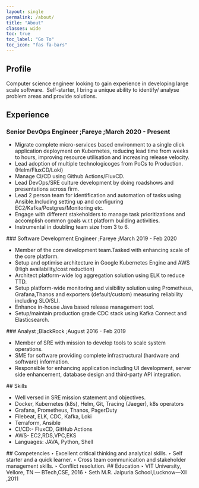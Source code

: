 ```yaml
---
layout: single
permalink: /about/
title: "About"
classes: wide
toc: true
toc_label: "Go To"
toc_icon: "fas fa-bars"
---
```

## Profile
Computer science engineer looking to gain experience in developing large scale
software.&nbsp;
Self-starter, I bring a unique ability to identify/ analyse problem areas and provide
solutions.

## Experience
### Senior DevOps Engineer ;Fareye ;March 2020 - Present
  
<ul>
	<li>Migrate complete micro-services based environment to a single click application deployment on Kubernetes, reducing lead time from weeks to hours, improving resource utilisation and increasing release velocity.</li>
  	<li>  Lead adoption of multiple technologicoges from PoCs to Production.(Helm/FluxCD/Loki)</li>
	<li>  Manage CI/CD using Github Actions/FluxCD.</li>
	<li>  Lead DevOps/SRE culture development by doing roadshows and presentations across firm.</li>
	<li>  Lead 2 person team for identification and automation of tasks using Ansible.Including setting up and configuring EC2/Kafka/Postgres/Monitoring etc.</li>
	<li>  Engage with different stakeholders to manage task prioritizations and accomplish common goals w.r.t platform building activities.</li>
	<li>  Instrumental in doubling team size from 3 to 6.</li>
</ul>
### Software Development Engineer  ;Fareye ;March 2019 - Feb 2020
<ul>
	<li> Member of the core development team.Tasked with enhancing scale of the core platform.</li>
	<li> Setup and optimise architecture in Google Kubernetes Engine and AWS (High availability/cost reduction)</li>
	<li> Architect platform-wide log aggregation solution using ELK to reduce TTD.</li>
	<li> Setup platform-wide monitoring and visibility solution using Prometheus, Grafana,Thanos and exporters (default/custom) measuring reliability including SLO/SLI.</li>
	<li> Enhance in-house Java based release management tool.</li>
	<li> Setup/maintain production grade CDC stack using Kafka Connect and Elasticsearch.</li>
</ul>
### Analyst ;BlackRock ;August 2016 - Feb 2019
<ul>
	<li> Member of SRE with mission to develop tools to scale system operations.</li>
	<li> SME for software providing complete infrastructural (hardware and software) information.</li>
	<li> Responsible for enhancing application including UI development, server side enhancement, database design and third-party API integration.</li>
</ul>
## Skills
<ul>
 <li>Well versed in SRE mission statement and objectives.</li>
 <li>Docker, Kubernetes (k8s), Helm, Git, Tracing (Jaeger), k8s operators</li>
 <li>Grafana, Prometheus, Thanos, PagerDuty</li>
 <li>Filebeat, ELK, CDC, Kafka, Loki</li>
 <li>Terraform, Ansible</li>
 <li>CI/CD:- FluxCD, GitHub Actions</li>
 <li>AWS- EC2,RDS,VPC,EKS</li>
 <li>Languages: JAVA, Python, Shell</li>
</ul>
## Competencies
‣ Excellent critical thinking and analytical skills.
‣ Self starter and a quick learner.
‣ Cross team communication and stakeholder management skills.
‣ Conflict resolution.
## Education
‣ VIT University, Vellore, TN — BTech,CSE, 2016
‣ Seth M.R. Jaipuria School,Lucknow—Xll ,2011
